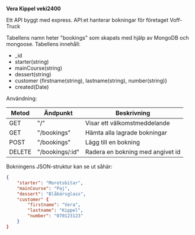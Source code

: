 **Vera Kippel veki2400**

Ett API byggt med express. 
API:et hanterar bokningar för företaget Voff-Truck

Tabellens namn heter "bookings" som skapats med hjälp av MongoDB och mongoose.
Tabellens innehåll:
- _id
- starter(string)
- mainCourse(string)
- dessert(string)
- customer {firstname(string), lastname(string), number(string)}
- created(Date)


Användning:

|Metod | Ändpunkt | Beskrivning |
-------|----------|-------------|
|GET | "/" | Visar ett välkomstmeddelande|
|GET | "/bookings" | Hämta alla lagrade bokningar|
|POST| "/bookings" | Lägg till en bokning |
|DELETE | "/bookings/:id" | Radera en bokning med angivet id|

Bokningens JSON-struktur kan se ut såhär:
```json
{
    "starter": "Morotsbitar",
    "mainCourse": "Paj",
    "dessert": "Blåbärsglass",
    "customer" {
        "firstname": "Vera",
        "lastname": "Kippel",
        "number": "070123123"
    }
}